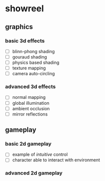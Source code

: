 # showreel
## graphics
### basic 3d effects
- [ ] blinn-phong shading
- [ ] gouraud shading
- [ ] physics based shading
- [ ] texture mapping
- [ ] camera auto-circling

### advanced 3d effects
- [ ] normal mapping
- [ ] global illumination
- [ ] ambient occlusion
- [ ] mirror reflections

## gameplay
### basic 2d gameplay
- [ ] example of _intuitive_ control
- [ ] character able to interact with environment

### advanced 2d gameplay
